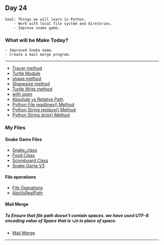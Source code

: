 ## Day 24

    Goal: Things we will learn in Python.
        - Work with local file system and diretories.
        - Improve snake game.

### What will be Make Today?
    - Improved Snake Game.
    - Create a mail merge program.


----------------------------------------------------------------------------------------
- [Tracer method](https://docs.python.org/3.3/library/turtle.html?highlight=turtle#turtle.tracer)
- [Turtle Module](https://docs.python.org/3.3/library/turtle.html?highlight=turtle#module-turtle)
- [shape method](https://docs.python.org/3.3/library/turtle.html?highlight=turtle#turtle.shape)
- [Shapesize method](https://docs.python.org/3.3/library/turtle.html?highlight=turtle#turtle.shapesize)
- [Turtle Write method](https://docs.python.org/3/library/turtle.html#turtle.write)
- [with open](https://docs.python.org/3/tutorial/inputoutput.html#reading-and-writing-files)
- [Absolute vs Relative Path](https://www.geeksforgeeks.org/absolute-relative-pathnames-unix/)
- [Python File readlines() Method](https://www.w3schools.com/python/ref_file_readlines.asp)
- [Python String replace() Method](https://www.w3schools.com/python/ref_string_replace.asp)
- [Python String strip() Method](https://www.w3schools.com/python/ref_string_strip.asp)


### My Files

#### Snake Game Files
- [Snake_class](snake.py)
- [Food Class](food.py)
- [Scoreboard Class](scoreboard.py)
- [Snake Game V3](main.py)

#### File operations
- [File Operations](file_operations.py)
- [AbsVsRealPath](AbsVsRealPATH.py)

#### Mail Merge
##### To Ensure that file path doesn't contain spaces. we have used UTF-8 encoding value of Space that is `%20` in place of space.
- [Mail Merge](Mail%20Merge%20Project/main.py)

----------------------------------------------------------------------------------------
